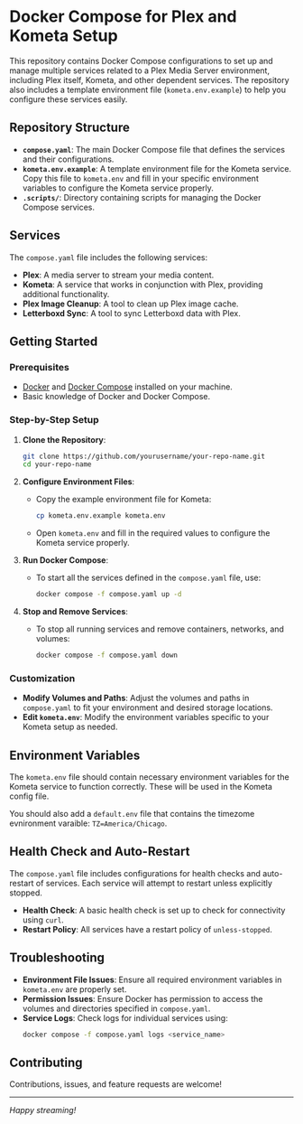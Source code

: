 # Docker Compose for Plex and Kometa Setup

This repository contains Docker Compose configurations to set up and manage multiple services related to a Plex Media Server environment, including Plex itself, Kometa, and other dependent services. The repository also includes a template environment file (`kometa.env.example`) to help you configure these services easily.

## Repository Structure

- **`compose.yaml`**: The main Docker Compose file that defines the services and their configurations.
- **`kometa.env.example`**: A template environment file for the Kometa service. Copy this file to `kometa.env` and fill in your specific environment variables to configure the Kometa service properly.
- **`.scripts/`**: Directory containing scripts for managing the Docker Compose services.

## Services

The `compose.yaml` file includes the following services:

- **Plex**: A media server to stream your media content.
- **Kometa**: A service that works in conjunction with Plex, providing additional functionality.
- **Plex Image Cleanup**: A tool to clean up Plex image cache.
- **Letterboxd Sync**: A tool to sync Letterboxd data with Plex.

## Getting Started

### Prerequisites

- [Docker](https://www.docker.com/get-started) and [Docker Compose](https://docs.docker.com/compose/install/) installed on your machine.
- Basic knowledge of Docker and Docker Compose.

### Step-by-Step Setup

1. **Clone the Repository**:
   ```sh
   git clone https://github.com/yourusername/your-repo-name.git
   cd your-repo-name
   ```

2. **Configure Environment Files**:
   - Copy the example environment file for Kometa:
     ```sh
     cp kometa.env.example kometa.env
     ```
   - Open `kometa.env` and fill in the required values to configure the Kometa service properly.

3. **Run Docker Compose**:
   - To start all the services defined in the `compose.yaml` file, use:
     ```sh
     docker compose -f compose.yaml up -d
     ```

4. **Stop and Remove Services**:
   - To stop all running services and remove containers, networks, and volumes:
     ```sh
     docker compose -f compose.yaml down
     ```

### Customization

- **Modify Volumes and Paths**: Adjust the volumes and paths in `compose.yaml` to fit your environment and desired storage locations.
- **Edit `kometa.env`**: Modify the environment variables specific to your Kometa setup as needed.

## Environment Variables

The `kometa.env` file should contain necessary environment variables for the Kometa service to function correctly. These will be used in the Kometa config file.

You should also add a `default.env` file that contains the timezome evnironment varaible: `TZ=America/Chicago`.

## Health Check and Auto-Restart

The `compose.yaml` file includes configurations for health checks and auto-restart of services. Each service will attempt to restart unless explicitly stopped.

- **Health Check**: A basic health check is set up to check for connectivity using `curl`.
- **Restart Policy**: All services have a restart policy of `unless-stopped`.

## Troubleshooting

- **Environment File Issues**: Ensure all required environment variables in `kometa.env` are properly set.
- **Permission Issues**: Ensure Docker has permission to access the volumes and directories specified in `compose.yaml`.
- **Service Logs**: Check logs for individual services using:
  ```sh
  docker compose -f compose.yaml logs <service_name>
  ```

## Contributing

Contributions, issues, and feature requests are welcome!

---

*Happy streaming!*

